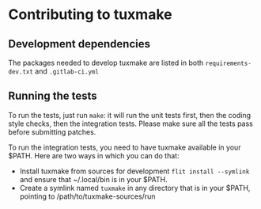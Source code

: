 # Contributing to tuxmake

## Development dependencies

The packages needed to develop tuxmake are listed in both `requirements-dev.txt`
and `.gitlab-ci.yml`

## Running the tests

To run the tests, just run `make`: it will run the unit tests first, then the
coding style checks, then the integration tests. Please make sure all the tests
pass before submitting patches.

To run the integration tests, you need to have tuxmake available in your $PATH.
Here are two ways in which you can do that:

- Install tuxmake from sources for development `flit install --symlink` and
  ensure that ~/.local/bin is in your $PATH.
- Create a symlink named `tuxmake` in any directory that is in your $PATH,
  pointing to /path/to/tuxmake-sources/run
